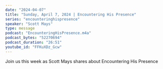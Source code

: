 ```yaml
---
date: "2024-04-07"
title: "Sunday, April 7, 2024 | Encountering His Presence"
series: "encounteringhispresence"
speaker: "Scott Mays"
type: message
podcast: "EncounteringHisPresence.m4a"
podcast_bytes: "52270694"
podcast_duration: "26:51"
youtube_id: "FFKuXDz_Gcw"
---
```

Join us this week as Scott Mays shares about Encountering His Presence
